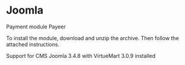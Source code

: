 Joomla
======
Payment module Payeer

To install the module, download and unzip the archive.
Then follow the attached instructions.

Support for CMS Joomla 3.4.8 with VirtueMart 3.0.9 installed